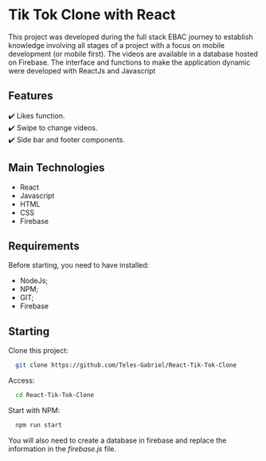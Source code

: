 # Tik Tok Clone with React
This project was developed during the full stack EBAC journey to establish knowledge involving all stages of a project with a focus on mobile development (or mobile first).
The videos are available in a database hosted on Firebase. The interface and functions to make the application dynamic were developed with ReactJs and Javascript

## Features
✔️ Likes function.\
✔️ Swipe to change videos.\
✔️ Side bar and footer components.

## Main Technologies
* React
* Javascript
* HTML
* CSS
* Firebase

## Requirements
Before starting, you need to have installed:
* NodeJs;
* NPM;
* GIT;
* Firebase
## Starting
Clone this project:
```bash
  git clone https://github.com/Teles-Gabriel/React-Tik-Tok-Clone
```
Access:
```bash
  cd React-Tik-Tok-Clone
```
Start with NPM:
```bash
  npm run start
```
You will also need to create a database in firebase and replace the information in the *firebase.js* file.
